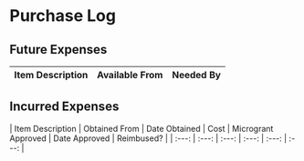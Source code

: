 # Purchase Log

## Future Expenses
| Item Description | Available From | Needed By |
| :---: | :---: | :---: |


## Incurred Expenses
| Item Description | Obtained From |  Date Obtained  | Cost | Microgrant Approved | Date Approved | Reimbused?  |
| :---: | :---: | :---: | :---: | :---: | :---: |
